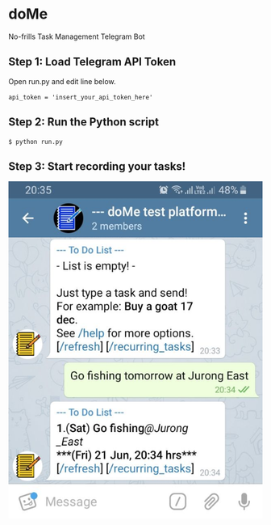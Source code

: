 # doMe
No-frills Task Management Telegram Bot

Step 1: Load Telegram API Token
-
Open run.py and edit line below.

    api_token = 'insert_your_api_token_here'

Step 2: Run the Python script
-
    $ python run.py

Step 3: Start recording your tasks!
-

![alt text](demo.png)
